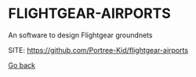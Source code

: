 # FLIGHTGEAR-AIRPORTS
 
 An software to design Flightgear groundnets
 
 SITE: https://github.com/Portree-Kid/flightgear-airports

 [Go back](https://portable-linux-apps.github.io/apps.html)
